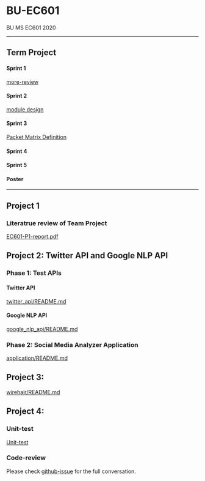 # BU-EC601

BU MS EC601 2020

---

## Term Project

#### Sprint 1

[more-review](https://github.com/blairtyx/EC601/blob/master/team_project/Sprint-reports/Sprint1-README.md)

#### Sprint 2

[module design](https://github.com/blairtyx/EC601/blob/master/team_project/Sprint-reports/Sprint2-README.md)

#### Sprint 3

[Packet Matrix Definition](https://github.com/blairtyx/EC601/blob/master/team_project/Sprint-reports/Sprint3-README.md)

#### Sprint 4

#### Sprint 5

#### Poster


---


## Project 1

### Literatrue review of Team Project

[EC601-P1-report.pdf](https://github.com/blairtyx/EC601/blob/master/EC601-P1-report.pdf)



## Project 2: Twitter API and Google NLP API

### Phase 1: Test APIs

#### Twitter API

[twitter_api/README.md](https://github.com/blairtyx/EC601/blob/master/Project2/twitter_api/README.md)

#### Google NLP API

[google_nlp_api/README.md](https://github.com/blairtyx/EC601/blob/master/Project2/google_nlp_api/README.md)



### Phase 2: Social Media Analyzer Application

[application/README.md](https://github.com/blairtyx/EC601/blob/master/Project2/application/README.md)


## Project 3:

[wirehair/README.md](https://github.com/blairtyx/EC601/blob/master/Project3/README.md)



## Project 4:

### Unit-test
[Unit-test](https://github.com/blairtyx/EC601/blob/master/Project4/README.md)

### Code-review
Please check [github-issue](https://github.com/blairtyx/EC601/issues) for the full conversation.
